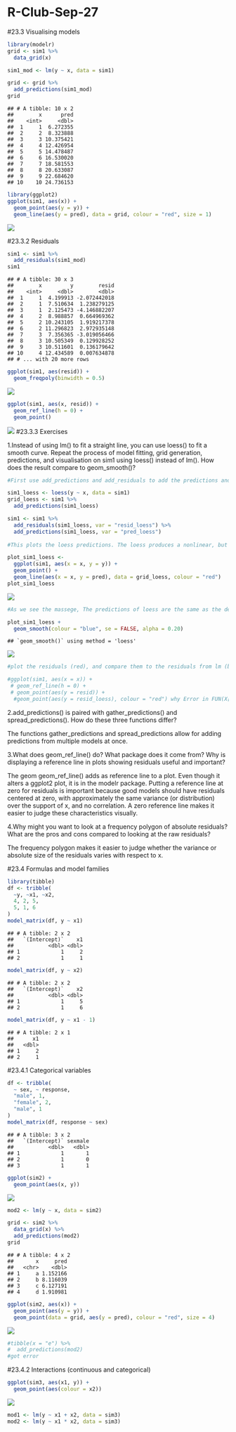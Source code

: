 # R-Club-Sep-27



#23.3 Visualising models


```r
library(modelr)
grid <- sim1 %>% 
  data_grid(x)
```


```r
sim1_mod <- lm(y ~ x, data = sim1)

grid <- grid %>% 
  add_predictions(sim1_mod) 
grid
```

```
## # A tibble: 10 x 2
##        x      pred
##    <int>     <dbl>
##  1     1  6.272355
##  2     2  8.323888
##  3     3 10.375421
##  4     4 12.426954
##  5     5 14.478487
##  6     6 16.530020
##  7     7 18.581553
##  8     8 20.633087
##  9     9 22.684620
## 10    10 24.736153
```



```r
library(ggplot2)
ggplot(sim1, aes(x)) +
  geom_point(aes(y = y)) +
  geom_line(aes(y = pred), data = grid, colour = "red", size = 1)
```

![](R-Club-Sep-27_files/figure-html/unnamed-chunk-3-1.png)<!-- -->

#23.3.2 Residuals


```r
sim1 <- sim1 %>% 
  add_residuals(sim1_mod)
sim1
```

```
## # A tibble: 30 x 3
##        x         y        resid
##    <int>     <dbl>        <dbl>
##  1     1  4.199913 -2.072442018
##  2     1  7.510634  1.238279125
##  3     1  2.125473 -4.146882207
##  4     2  8.988857  0.664969362
##  5     2 10.243105  1.919217378
##  6     2 11.296823  2.972935148
##  7     3  7.356365 -3.019056466
##  8     3 10.505349  0.129928252
##  9     3 10.511601  0.136179642
## 10     4 12.434589  0.007634878
## # ... with 20 more rows
```


```r
ggplot(sim1, aes(resid)) + 
  geom_freqpoly(binwidth = 0.5)
```

![](R-Club-Sep-27_files/figure-html/unnamed-chunk-5-1.png)<!-- -->

```r
ggplot(sim1, aes(x, resid)) + 
  geom_ref_line(h = 0) +
  geom_point()
```

![](R-Club-Sep-27_files/figure-html/unnamed-chunk-6-1.png)<!-- -->
#23.3.3 Exercises

1.Instead of using lm() to fit a straight line, you can use loess() to fit a smooth curve. Repeat the process of model fitting, grid generation, predictions, and visualisation on sim1 using loess() instead of lm(). How does the result compare to geom_smooth()?


```r
#First use add_predictions and add_residuals to add the predictions and residuals from a loess regression to the sim1 data.

sim1_loess <- loess(y ~ x, data = sim1)
grid_loess <- sim1 %>%
  add_predictions(sim1_loess)

sim1 <- sim1 %>%
  add_residuals(sim1_loess, var = "resid_loess") %>%
  add_predictions(sim1_loess, var = "pred_loess")
  
#This plots the loess predictions. The loess produces a nonlinear, but smooth line through the data.

plot_sim1_loess <- 
  ggplot(sim1, aes(x = x, y = y)) +
  geom_point() +
  geom_line(aes(x = x, y = pred), data = grid_loess, colour = "red")
plot_sim1_loess
```

![](R-Club-Sep-27_files/figure-html/unnamed-chunk-7-1.png)<!-- -->

```r
#As we see the massege, The predictions of loess are the same as the default method for geom_smooth because geom_smooth() uses loess() by default.

plot_sim1_loess +
  geom_smooth(colour = "blue", se = FALSE, alpha = 0.20)
```

```
## `geom_smooth()` using method = 'loess'
```

![](R-Club-Sep-27_files/figure-html/unnamed-chunk-7-2.png)<!-- -->

```r
#plot the residuals (red), and compare them to the residuals from lm (black). In general, the loess model has smaller residuals within the sample 

#ggplot(sim1, aes(x = x)) +
 # geom_ref_line(h = 0) +
 # geom_point(aes(y = resid)) +
  #geom_point(aes(y = resid_loess), colour = "red") why Error in FUN(X[[i]], ...) : object 'resid_loess' not found?
```

2.add_predictions() is paired with gather_predictions() and spread_predictions(). How do these three functions differ?

The functions gather_predictions and spread_predictions allow for adding predictions from multiple models at once.

3.What does geom_ref_line() do? What package does it come from? Why is displaying a reference 
line in plots showing residuals useful and important?

The geom geom_ref_line() adds as reference line to a plot. Even though it alters a ggplot2 plot, it is in the modelr package. Putting a reference line at zero for residuals is important because good models should have residuals centered at zero, with approximately the same variance (or distribution) over the support of x, and no correlation. A zero reference line makes it easier to judge these characteristics visually.

4.Why might you want to look at a frequency polygon of absolute residuals? What are the pros and cons compared to looking at the raw residuals?

The frequency polygon makes it easier to judge whether the variance or absolute size of the residuals varies with respect to x. 

#23.4 Formulas and model families


```r
library(tibble)
df <- tribble(
  ~y, ~x1, ~x2,
  4, 2, 5,
  5, 1, 6
)
model_matrix(df, y ~ x1)
```

```
## # A tibble: 2 x 2
##   `(Intercept)`    x1
##           <dbl> <dbl>
## 1             1     2
## 2             1     1
```

```r
model_matrix(df, y ~ x2)
```

```
## # A tibble: 2 x 2
##   `(Intercept)`    x2
##           <dbl> <dbl>
## 1             1     5
## 2             1     6
```


```r
model_matrix(df, y ~ x1 - 1)
```

```
## # A tibble: 2 x 1
##      x1
##   <dbl>
## 1     2
## 2     1
```

#23.4.1 Categorical variables


```r
df <- tribble(
  ~ sex, ~ response,
  "male", 1,
  "female", 2,
  "male", 1
)
model_matrix(df, response ~ sex)
```

```
## # A tibble: 3 x 2
##   `(Intercept)` sexmale
##           <dbl>   <dbl>
## 1             1       1
## 2             1       0
## 3             1       1
```


```r
ggplot(sim2) + 
  geom_point(aes(x, y))
```

![](R-Club-Sep-27_files/figure-html/unnamed-chunk-11-1.png)<!-- -->


```r
mod2 <- lm(y ~ x, data = sim2)

grid <- sim2 %>% 
  data_grid(x) %>% 
  add_predictions(mod2)
grid
```

```
## # A tibble: 4 x 2
##       x     pred
##   <chr>    <dbl>
## 1     a 1.152166
## 2     b 8.116039
## 3     c 6.127191
## 4     d 1.910981
```


```r
ggplot(sim2, aes(x)) + 
  geom_point(aes(y = y)) +
  geom_point(data = grid, aes(y = pred), colour = "red", size = 4)
```

![](R-Club-Sep-27_files/figure-html/unnamed-chunk-13-1.png)<!-- -->


```r
#tibble(x = "e") %>% 
#  add_predictions(mod2)
#got error
```

#23.4.2 Interactions (continuous and categorical)

```r
ggplot(sim3, aes(x1, y)) + 
  geom_point(aes(colour = x2))
```

![](R-Club-Sep-27_files/figure-html/unnamed-chunk-15-1.png)<!-- -->


```r
mod1 <- lm(y ~ x1 + x2, data = sim3)
mod2 <- lm(y ~ x1 * x2, data = sim3)
```


